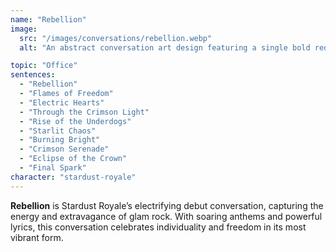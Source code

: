 ```yaml
---
name: "Rebellion"
image:
  src: "/images/conversations/rebellion.webp"
  alt: "An abstract conversation art design featuring a single bold red color with dynamic streaks and shapes resembling lightning and flames, symbolizing energy and defiance."

topic: "Office"
sentences:
  - "Rebellion"
  - "Flames of Freedom"
  - "Electric Hearts"
  - "Through the Crimson Light"
  - "Rise of the Underdogs"
  - "Starlit Chaos"
  - "Burning Bright"
  - "Crimson Serenade"
  - "Eclipse of the Crown"
  - "Final Spark"
character: "stardust-royale"
---
```


**Rebellion** is Stardust Royale’s electrifying debut conversation, capturing the energy and extravagance of glam rock. With soaring anthems and powerful lyrics, this conversation celebrates individuality and freedom in its most vibrant form.
